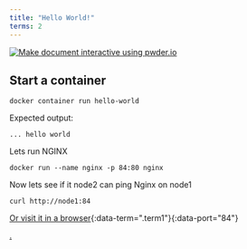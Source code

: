 ```yaml
---
title: "Hello World!"
terms: 2
---
```


[![Make document interactive using pwder.io](https://img.shields.io/badge/make%20doc%20interactive-with%20pwder.io-orange.svg)](http://pwder.io/?doc=https://github.com/jonocodes/pwder/blob/develop/examples/hello.md)

## Start a container

```.term1
docker container run hello-world
```
Expected output:
```
... hello world
```

Lets run NGINX
```.term1
docker run --name nginx -p 84:80 nginx
```

Now lets see if it node2 can ping Nginx on node1
```.term2
curl http://node1:84
```

[Or visit it in a browser](/){:data-term=".term1"}{:data-port="84"}

[.](http://localhost:4567/?doc=https://github.com/jonocodes/pwder/blob/develop/examples/hello.md)
